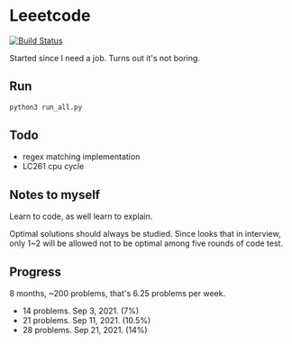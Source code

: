 # Leeetcode

[![Build Status](https://travis-ci.com/KHN190/LeeetCode.svg?branch=master)](https://travis-ci.com/KHN190/LeeetCode)

Started since I need a job. Turns out it's not boring.

## Run

```bash
python3 run_all.py
```

## Todo

* regex matching implementation
* LC261 cpu cycle

## Notes to myself

Learn to code, as well learn to explain.

Optimal solutions should always be studied. Since looks that in interview, only 1~2 will be allowed not to be optimal among five rounds of code test.

## Progress

8 months, ~200 problems, that's 6.25 problems per week.
* 14 problems. Sep 3, 2021. (7%)
* 21 problems. Sep 11, 2021. (10.5%)
* 28 problems. Sep 21, 2021. (14%)
